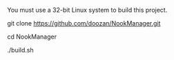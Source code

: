 You must use a 32-bit Linux system to build this project.

git clone https://github.com/doozan/NookManager.git

cd NookManager

./build.sh
